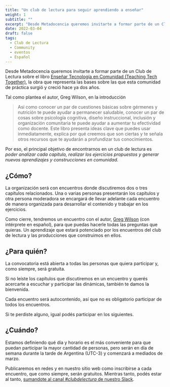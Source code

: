 ```yaml
---
title: "Un club de lectura para seguir aprendiendo a enseñar"
weight: 1
subtitle: ""
excerpt: "Desde Metadocencia queremos invitarte a formar parte de un Club de Lectura sobre el libro Enseñar Tecnología en Comunidad (Teaching Tech Together), la obra que representa las bases sobre las que esta comunidad de práctica surgió y creció hace ya dos años."
date: 2022-03-04
draft: false
tags: 
  - Club de Lectura
  - Community
  - eventos
  - Español
---
```


Desde Metadocencia queremos invitarte a formar parte de un Club de Lectura sobre el libro [Enseñar Tecnología en Comunidad (Teaching Tech Together)](https://teachtogether.tech/es/index.html), la obra que representa las bases sobre las que esta comunidad de práctica surgió y creció hace ya dos años.

Tal como plantea el autor, Greg Wilson, en la introducción

> Así como conocer un par de cuestiones básicas sobre gérmenes y nutrición te puede ayudar a permanecer saludable, conocer un par de cosas sobre psicología cognitiva, diseño instruccional, inclusión y organización comunitaria te puede ayudar a aumentar tu efectividad como docente. Este libro presenta ideas clave que puedes usar inmediatamente, explica por qué creemos que son ciertas y te señala otros recursos que te ayudarán a profundizar tus conocimientos.

Por eso, el principal objetivo de encontrarnos en un club de lectura es _poder analizar cada capítulo, realizar los ejercicios propuestos y generar nuevos aprendizajes y construcciones en comunidad._

## ¿Cómo?

La organización será con encuentros donde discutiremos dos o tres capítulos relacionados. Una o varias personas presentarán los capítulos y otra persona moderadora se encargará de llevar adelante cada encuentro de manera organizada para desarrollar el contenido y trabajar en los ejercicios.

Como cierre, tendremos un encuentro con el autor, [Greg Wilson](https://third-bit.com/) (con intérprete en español), para que puedas hacerle todas las preguntas que quieras.
Un aprendizaje que estará potenciado por los encuentros del club de lectura y las producciones que construimos en ellos.

## ¿Para quién?

La convocatoria está abierta a todas las personas que quiera participar y, como siempre, será gratuita.

Si no leíste los capítulos que discutiremos en un encuentro y querés acercarte a escuchar y participar las dinámicas, también te damos la bienvenida.

Cada encuentro será autocontenido, así que no es obligatorio participar de todos los encuentros.

Si te perdiste alguno, igual podés participar en los siguientes.

## ¿Cuándo?

Estamos definiendo qué día y horario es el más conveniente para que puedan participar la mayor cantidad de personas, pero serán en día de semana durante la tarde de Argentina (UTC-3) y comenzará a mediados de marzo.

Publicaremos en redes y en nuestro sitio web como inscribirse a cada encuentro, que como siempre, serán gratuitos. Mientras tanto, podés estar al tanto, [sumandote al canal *#clubdelectura* de nuestro Slack](https://join.slack.com/t/metadocencia/shared_invite/zt-ek8a0rup-MQB_5qUKhr9zIGKQAUImXA). 
